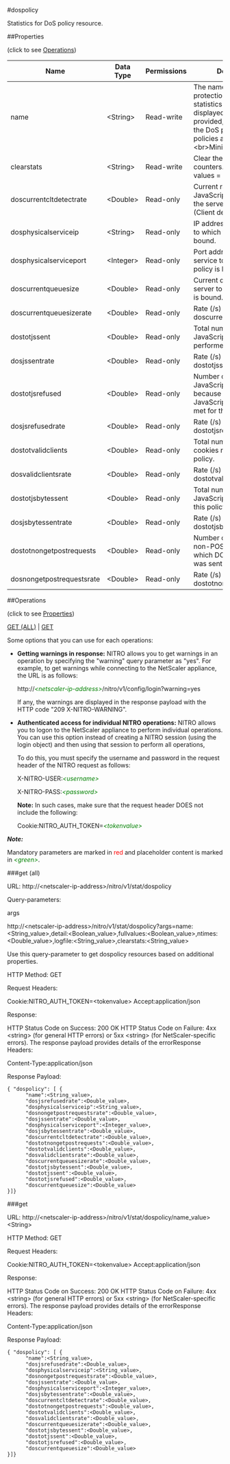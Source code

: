 #dospolicy

Statistics for DoS policy resource.


##Properties 
<span>(click to see [Operations](#operations))</span>


<table><thead><tr><th>Name</th><th> Data Type</th><th> Permissions</th><th>Description</th></tr></thead><tbody><tr><td>name</td><td>&lt;String></td><td>Read-write</td><td>The name of the DoS protection policy whose statistics must be displayed. If a name is not provided, statistics of all the DoS protection policies are displayed.&lt;br>Minimum length = 1</td><tr><tr><td>clearstats</td><td>&lt;String></td><td>Read-write</td><td>Clear the statsistics / counters.&lt;br>Possible values = basic, full</td><tr><tr><td>doscurrentcltdetectrate</td><td>&lt;Double></td><td>Read-only</td><td>Current ratio of JavaScript send rate to the server response rate (Client detect rate)</td><tr><tr><td>dosphysicalserviceip</td><td>&lt;String></td><td>Read-only</td><td>IP address of the service to which this policy is bound.</td><tr><tr><td>dosphysicalserviceport</td><td>&lt;Integer></td><td>Read-only</td><td>Port address of the service to which this policy is bound.</td><tr><tr><td>doscurrentqueuesize</td><td>&lt;Double></td><td>Read-only</td><td>Current queue size of the server to which this policy is bound.</td><tr><tr><td>doscurrentqueuesizerate</td><td>&lt;Double></td><td>Read-only</td><td>Rate (/s) counter for doscurrentqueuesize</td><tr><tr><td>dostotjssent</td><td>&lt;Double></td><td>Read-only</td><td>Total number of DoS JavaScript transactions performed for this policy.</td><tr><tr><td>dosjssentrate</td><td>&lt;Double></td><td>Read-only</td><td>Rate (/s) counter for dostotjssent</td><tr><tr><td>dostotjsrefused</td><td>&lt;Double></td><td>Read-only</td><td>Number of times the DoS JavaScript was not sent because the set JavaScript rate was not met for this policy.</td><tr><tr><td>dosjsrefusedrate</td><td>&lt;Double></td><td>Read-only</td><td>Rate (/s) counter for dostotjsrefused</td><tr><tr><td>dostotvalidclients</td><td>&lt;Double></td><td>Read-only</td><td>Total number of valid DoS cookies received for this policy.</td><tr><tr><td>dosvalidclientsrate</td><td>&lt;Double></td><td>Read-only</td><td>Rate (/s) counter for dostotvalidclients</td><tr><tr><td>dostotjsbytessent</td><td>&lt;Double></td><td>Read-only</td><td>Total number of DoS JavaScript bytes sent for this policy.</td><tr><tr><td>dosjsbytessentrate</td><td>&lt;Double></td><td>Read-only</td><td>Rate (/s) counter for dostotjsbytessent</td><tr><tr><td>dostotnongetpostrequests</td><td>&lt;Double></td><td>Read-only</td><td>Number of non-GET and non-POST requests for which DOS JavaScript was sent.</td><tr><tr><td>dosnongetpostrequestsrate</td><td>&lt;Double></td><td>Read-only</td><td>Rate (/s) counter for dostotnongetpostrequests</td><tr></tbody></table>
##Operations 
<span>(click to see [Properties](#properties))</span>


[GET (ALL)](#get-(all)) | [GET](#get)


Some options that you can use for each operations:
<ul><li><p><b>Getting warnings in response:</b> NITRO allows you to get warnings in an operation by specifying the "warning" query parameter as "yes". For example, to get warnings while connecting to the NetScaler appliance, the URL is as follows:</p><p>http://<span style="color:green;font-style:italic;">&lt;netscaler-ip-address&gt;</span>/nitro/v1/config/login?warning=yes</p><p>If any, the warnings are displayed in the response payload with the HTTP code "209 X-NITRO-WARNING".</p></li><li><p><b>Authenticated access for individual NITRO operations:</b> NITRO allows you to logon to the NetScaler appliance to perform individual operations. You can use this option instead of creating a NITRO session (using the login object) and then using that session to perform all operations,</p><p>To do this, you must specify the username and password in the request header of the NITRO request as follows:</p><p>X-NITRO-USER:<span style="color:green;font-style:italic;">&lt;username&gt;</span></p><p>X-NITRO-PASS:<span style="color:green;font-style:italic;">&lt;password&gt;</span></p><p><b>Note:</b> In such cases, make sure that the request header DOES not include the following:</p><p>Cookie:NITRO_AUTH_TOKEN=<span style="color:green;font-style:italic;">&lt;tokenvalue&gt;</span></p></li></ul>



***Note:*** 
Mandatory parameters are marked in <span style="color:#FF0000;">red</span> and placeholder content is marked in <span style="color:green;font-style:italic">&lt;green&gt;</span>.

###get (all)



URL: http://&lt;netscaler-ip-address&gt;/nitro/v1/stat/dospolicy
Query-parameters:
args
http://&lt;netscaler-ip-address&gt;/nitro/v1/stat/dospolicy?args=name:&lt;String_value&gt;,detail:&lt;Boolean_value&gt;,fullvalues:&lt;Boolean_value&gt;,ntimes:&lt;Double_value&gt;,logfile:&lt;String_value&gt;,clearstats:&lt;String_value&gt;
Use this query-parameter to get dospolicy resources based on additional properties.



HTTP Method: GET
Request Headers:

Cookie:NITRO_AUTH_TOKEN=&lt;tokenvalue&gt;Accept:application/json

Response:
HTTP Status Code on Success: 200 OKHTTP Status Code on Failure: 4xx &lt;string&gt; (for general HTTP errors) or 5xx &lt;string&gt; (for NetScaler-specific errors). The response payload provides details of the errorResponse Headers:

Content-Type:application/json

Response Payload: ```{ "dospolicy": [ {      "name":<String_value>,      "dosjsrefusedrate":<Double_value>,      "dosphysicalserviceip":<String_value>,      "dosnongetpostrequestsrate":<Double_value>,      "dosjssentrate":<Double_value>,      "dosphysicalserviceport":<Integer_value>,      "dosjsbytessentrate":<Double_value>,      "doscurrentcltdetectrate":<Double_value>,      "dostotnongetpostrequests":<Double_value>,      "dostotvalidclients":<Double_value>,      "dosvalidclientsrate":<Double_value>,      "doscurrentqueuesizerate":<Double_value>,      "dostotjsbytessent":<Double_value>,      "dostotjssent":<Double_value>,      "dostotjsrefused":<Double_value>,      "doscurrentqueuesize":<Double_value>}]}```



###get



URL: http://&lt;netscaler-ip-address&gt;/nitro/v1/stat/dospolicy/name_value&gt;&lt;String&gt;
HTTP Method: GET
Request Headers:

Cookie:NITRO_AUTH_TOKEN=&lt;tokenvalue&gt;Accept:application/json

Response:
HTTP Status Code on Success: 200 OKHTTP Status Code on Failure: 4xx &lt;string&gt; (for general HTTP errors) or 5xx &lt;string&gt; (for NetScaler-specific errors). The response payload provides details of the errorResponse Headers:

Content-Type:application/json

Response Payload: ```{ "dospolicy": [ {      "name":<String_value>,      "dosjsrefusedrate":<Double_value>,      "dosphysicalserviceip":<String_value>,      "dosnongetpostrequestsrate":<Double_value>,      "dosjssentrate":<Double_value>,      "dosphysicalserviceport":<Integer_value>,      "dosjsbytessentrate":<Double_value>,      "doscurrentcltdetectrate":<Double_value>,      "dostotnongetpostrequests":<Double_value>,      "dostotvalidclients":<Double_value>,      "dosvalidclientsrate":<Double_value>,      "doscurrentqueuesizerate":<Double_value>,      "dostotjsbytessent":<Double_value>,      "dostotjssent":<Double_value>,      "dostotjsrefused":<Double_value>,      "doscurrentqueuesize":<Double_value>}]}```



